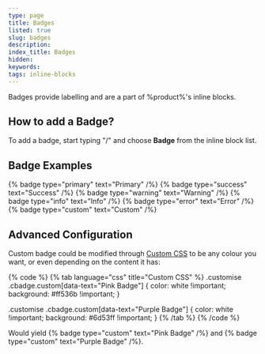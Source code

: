 ```yaml
---
type: page
title: Badges
listed: true
slug: badges
description: 
index_title: Badges
hidden: 
keywords: 
tags: inline-blocks
---
```


Badges provide labelling and are a part of %product%'s inline blocks.

## How to add a Badge?

To add a badge, start typing "/" and choose **Badge** from the inline block list.

## Badge Examples

{% badge type="primary" text="Primary" /%} {% badge type="success" text="Success" /%} {% badge type="warning" text="Warning" /%} {% badge type="info" text="Info" /%} {% badge type="error" text="Error" /%} {% badge type="custom" text="Custom" /%}

## Advanced Configuration

Custom badge could be modified through [Custom CSS](/support-center/custom-css) to be any colour you want, or even depending on the content it has:

{% code %}
{% tab language="css" title="Custom CSS" %}
.customise .cbadge.custom[data-text="Pink Badge"] {
  color: white !important;
  background: #ff536b !important;
}

.customise .cbadge.custom[data-text="Purple Badge"] {
  color: white !important;
  background: #6d53ff !important;
}
{% /tab %}
{% /code %}

Would yield {% badge type="custom" text="Pink Badge" /%} and {% badge type="custom" text="Purple Badge" /%}.